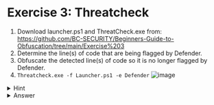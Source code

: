 # Exercise 3: Threatcheck

1. Download launcher.ps1 and ThreatCheck.exe from: https://github.com/BC-SECURITY/Beginners-Guide-to-Obfuscation/tree/main/Exercise%203
2. Determine the line(s) of code that are being flagged by Defender.
3. Obfuscate the detected line(s) of code so it is no longer flagged by Defender.
4. `Threatcheck.exe -f Launcher.ps1 -e Defender`
![image](https://user-images.githubusercontent.com/20302208/184451338-8ce214cb-370e-472e-8542-0f1da99bb9b0.png)

<details>
<summary>Hint</summary>
The line 9 – 12 are being flagged in ThreatCheck
  
![image](https://user-images.githubusercontent.com/20302208/184451949-569d0f25-2dd6-4ca5-bed1-5973038dee17.png)
</details>

<details>
<summary>Answer</summary>
Move line 9 to break the signature
  
![image](https://user-images.githubusercontent.com/20302208/184452230-d5a3481c-3b9a-4199-813d-687e61df0c5f.png)
![image](https://user-images.githubusercontent.com/20302208/184452243-a4fdeb96-98a1-4c4d-a65b-2fb23920a607.png)
</details>
